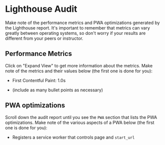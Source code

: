 # Lighthouse Audit

Make note of the performance metrics and PWA optimizations generated by the Lighthouse report. It's important to remember that metrics can vary greatly between operating systems, so don't worry if your results are different from your peers or instructor.

## Performance Metrics

Click on "Expand View" to get more information about the metrics. Make note of the metrics and their values below (the first one is done for you):

* First Contentful Paint: 1.0s

* (include as many bullet points as necessary)

## PWA optimizations

Scroll down the audit report until you see the `PWA` section that lists the PWA optimizations. Make note of the various aspects of a PWA below (the first one is done for you):

* Registers a service worker that controls page and `start_url`
